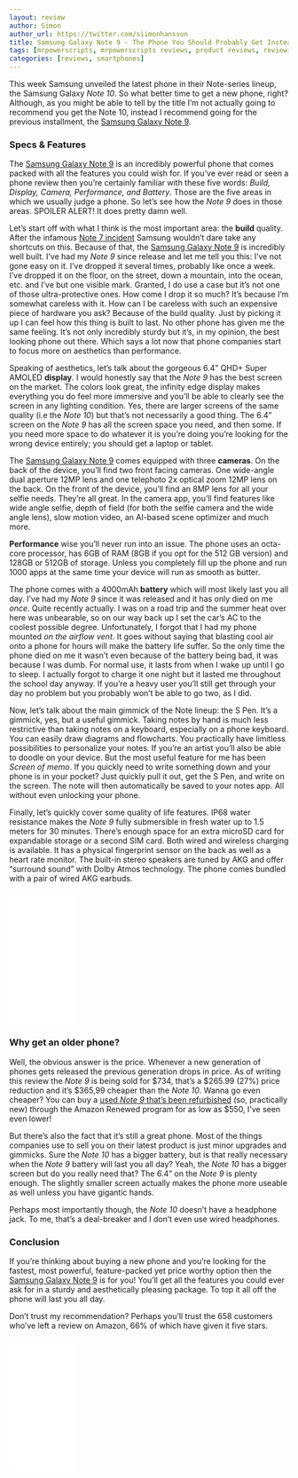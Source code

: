 ```yaml
---
layout: review
author: Simon
author_url: https://twitter.com/siimonhansson
title: Samsung Galaxy Note 9 - The Phone You Should Probably Get Instead - Review
tags: [mrpowerscripts, mrpowerscripts reviews, product reviews, reviewing amazon products, amazon product]
categories: [reviews, smartphones]
---
```


This week Samsung unveiled the latest phone in their Note-series lineup, the Samsung Galaxy *Note 10*. So what better time to get a new phone, right? Although, as you might be able to tell by the title I’m not actually going to recommend you get the Note 10, instead I recommend going for the previous installment, the [Samsung Galaxy Note 9](https://www.amazon.com/Samsung-Galaxy-Factory-Unlocked-Warranty/dp/B07FZH9BGV/ref=as_li_ss_tl?ref_=bl_dp_s_web_2530342011&th=1&linkCode=ll1&tag=mrpowerscript-20&linkId=907b89a1ba5c004f9034536c88340382&language=en_US). 

### Specs & Features

The [Samsung Galaxy Note 9](https://www.amazon.com/Samsung-Galaxy-Factory-Unlocked-Warranty/dp/B07FZH9BGV/ref=as_li_ss_tl?ref_=bl_dp_s_web_2530342011&th=1&linkCode=ll1&tag=mrpowerscript-20&linkId=907b89a1ba5c004f9034536c88340382&language=en_US) is an incredibly powerful phone that comes packed with all the features you could wish for. If you’ve ever read or seen a phone review then you’re certainly familiar with these five words: *Build, Display, Camera, Performance, and Battery*. Those are the five areas in which we usually judge a phone. So let’s see how the *Note 9* does in those areas. SPOILER ALERT! It does pretty damn well.

Let’s start off with what I think is the most important area: the **build** quality. After the infamous [Note 7 incident](https://www.bbc.com/news/business-38714461) Samsung wouldn’t dare take any shortcuts on this. Because of that, the [Samsung Galaxy Note 9](https://www.amazon.com/Samsung-Galaxy-Factory-Unlocked-Warranty/dp/B07FZH9BGV/ref=as_li_ss_tl?ref_=bl_dp_s_web_2530342011&th=1&linkCode=ll1&tag=mrpowerscript-20&linkId=907b89a1ba5c004f9034536c88340382&language=en_US) is incredibly well built. I’ve had my *Note 9* since release and let me tell you this: I’ve not gone easy on it. I’ve dropped it several times, probably like once a week. I’ve dropped it on the floor, on the street, down a mountain, into the ocean, etc. and I’ve but one visible mark. Granted, I do use a case but it’s not one of those ultra-protective ones. How come I drop it so much? It’s because I’m somewhat careless with it. How can I be careless with such an expensive piece of hardware you ask? Because of the build quality. Just by picking it up I can feel how this thing is built to last. No other phone has given me the same feeling. It’s not only incredibly sturdy but it’s, in my opinion, the best looking phone out there. Which says a lot now that phone companies start to focus more on aesthetics than performance.

Speaking of aesthetics, let’s talk about the gorgeous 6.4” QHD+ Super AMOLED **display**. I would honestly say that the *Note 9* has the best screen on the market. The colors look great, the infinity edge display makes everything you do feel more immersive and you’ll be able to clearly see the screen in any lighting condition. Yes, there are larger screens of the same quality (i.e the *Note 10*) but that’s not necessarily a good thing. The 6.4” screen on the *Note 9* has all the screen space you need, and then some. If you need more space to do whatever it is you’re doing you’re looking for the wrong device entirely; you should get a laptop or tablet. 

The [Samsung Galaxy Note 9](https://www.amazon.com/Samsung-Galaxy-Factory-Unlocked-Warranty/dp/B07FZH9BGV/ref=as_li_ss_tl?ref_=bl_dp_s_web_2530342011&th=1&linkCode=ll1&tag=mrpowerscript-20&linkId=907b89a1ba5c004f9034536c88340382&language=en_US) comes equipped with three **cameras**. On the back of the device, you’ll find two front facing cameras. One wide-angle dual aperture 12MP lens and one telephoto 2x optical zoom 12MP lens on the back. On the front of the device, you’ll find an 8MP lens for all your selfie needs. They’re all great. In the camera app, you’ll find features like wide angle selfie, depth of field (for both the selfie camera and the wide angle lens), slow motion video, an AI-based scene optimizer and much more.

**Performance** wise you’ll never run into an issue. The phone uses an octa-core processor, has 6GB of RAM (8GB if you opt for the 512 GB version) and 128GB or 512GB of storage. Unless you completely fill up the phone and run 1000 apps at the same time your device will run as smooth as butter.

The phone comes with a 4000mAh **battery** which will most likely last you all day. I’ve had my *Note 9* since it was released and it has only died on me *once*. Quite recently actually. I was on a road trip and the summer heat over here was unbearable, so on our way back up I set the car’s AC to the coolest possible degree. Unfortunately, I forgot that I had my phone mounted *on the airflow vent*. It goes without saying that blasting cool air onto a phone for hours will make the battery life suffer. So the only time the phone died on me it wasn’t even because of the battery being bad, it was because I was dumb. For normal use, it lasts from when I wake up until I go to sleep. I actually forgot to charge it one night but it lasted me throughout the school day anyway. If you’re a heavy user you’ll still get through your day no problem but you probably won’t be able to go two, as I did.

Now, let’s talk about the main gimmick of the Note lineup: the S Pen. It’s a gimmick, yes, but a useful gimmick. Taking notes by hand is much less restrictive than taking notes on a keyboard, especially on a phone keyboard. You can easily draw diagrams and flowcharts. You practically have limitless possibilities to personalize your notes. If you’re an artist you’ll also be able to doodle on your device. But the most useful feature for me has been *Screen of memo*. If you quickly need to write something down and your phone is in your pocket? Just quickly pull it out, get the S Pen, and write on the screen. The note will then automatically be saved to your notes app. All without even unlocking your phone.

Finally, let’s quickly cover some quality of life features. IP68 water resistance makes the *Note 9* fully submersible in fresh water up to 1.5 meters for 30 minutes. There’s enough space for an extra microSD card for expandable storage or a second SIM card. Both wired and wireless charging is available. It has a physical fingerprint sensor on the back as well as a heart rate monitor. The built-in stereo speakers are tuned by AKG and offer “surround sound” with Dolby Atmos technology. The phone comes bundled with a pair of wired AKG earbuds.

<iframe style="width:120px;height:240px;" marginwidth="0" marginheight="0" scrolling="no" frameborder="0" src="//ws-na.amazon-adsystem.com/widgets/q?ServiceVersion=20070822&OneJS=1&Operation=GetAdHtml&MarketPlace=US&source=ss&ref=as_ss_li_til&ad_type=product_link&tracking_id=mrpowerscript-20&language=en_US&marketplace=amazon&region=US&placement=B07FZH9BGV&asins=B07FZH9BGV&linkId=31e89956cd6d7aaa999b7eb13452be71&show_border=true&link_opens_in_new_window=true"></iframe>

### Why get an older phone?

Well, the obvious answer is the price. Whenever a new generation of phones gets released the previous generation drops in price. As of writing this review the *Note 9* is being sold for $734, that’s a $265.99 (27%) price reduction and it’s $365,99 cheaper than the *Note 10*. Wanna go even cheaper? You can buy a [used *Note 9* that’s been refurbished](https://amzn.to/31oiVZq) (so, practically new) through the Amazon Renewed program for as low as $550, I’ve seen even lower!

But there’s also the fact that it’s still a great phone. Most of the things companies use to sell you on their latest product is just minor upgrades and gimmicks. Sure the *Note 10* has a bigger battery, but is that really necessary when the *Note 9* battery will last you all day? Yeah, the *Note 10* has a bigger screen but do you really need that? The 6.4” on the *Note 9* is plenty enough. The slightly smaller screen actually makes the phone more useable as well unless you have gigantic hands.

Perhaps most importantly though, the *Note 10* doesn’t have a headphone jack. To me, that’s a deal-breaker and I don’t even use wired headphones.

### Conclusion

If you’re thinking about buying a new phone and you’re looking for the fastest, most powerful, feature-packed yet price worthy option then the [Samsung Galaxy Note 9](https://www.amazon.com/Samsung-Galaxy-Factory-Unlocked-Warranty/dp/B07FZH9BGV/ref=as_li_ss_tl?ref_=bl_dp_s_web_2530342011&th=1&linkCode=ll1&tag=mrpowerscript-20&linkId=907b89a1ba5c004f9034536c88340382&language=en_US) is for you! You’ll get all the features you could ever ask for in a sturdy and aesthetically pleasing package. To top it all off the phone will last you all day.

Don’t trust my recommendation? Perhaps you’ll trust the 658 customers who’ve left a review on Amazon, 66% of which have given it five stars.

<iframe style="width:120px;height:240px;" marginwidth="0" marginheight="0" scrolling="no" frameborder="0" src="//ws-na.amazon-adsystem.com/widgets/q?ServiceVersion=20070822&OneJS=1&Operation=GetAdHtml&MarketPlace=US&source=ss&ref=as_ss_li_til&ad_type=product_link&tracking_id=mrpowerscript-20&language=en_US&marketplace=amazon&region=US&placement=B07FZH9BGV&asins=B07FZH9BGV&linkId=31e89956cd6d7aaa999b7eb13452be71&show_border=true&link_opens_in_new_window=true"></iframe>
